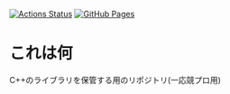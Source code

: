  [![Actions Status](https://github.com/qitoy/cpp-library/workflows/verify/badge.svg)](https://github.com/qitoy/cpp-library/actions)
 [![GitHub Pages](https://img.shields.io/static/v1?label=GitHub+Pages&message=+&color=brightgreen&logo=github)](https://qitoy.github.io/cpp-library/)

# これは何

C++のライブラリを保管する用のリポジトリ(一応競プロ用)

